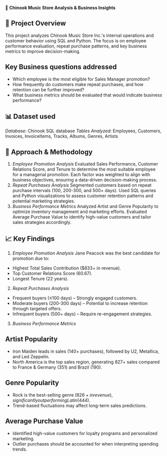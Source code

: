 🎵 **Chinook Music Store Analysis & Business Insights**

## 📌 **Project Overview**
This project analyzes Chinook Music Store Inc.'s internal operations and customer behavior using SQL and Python. The focus is on employee performance evaluation, repeat purchase patterns, and key business metrics to improve decision-making.

## **Key Business questions addressed**
- Which employee is the most eligible for Sales Manager promotion?
- How frequently do customers make repeat purchases, and how retention can be further improved?
- What business metrics should be evaluated that would indicate business performance?

## 📊 **Dataset used**

*Database*: Chinook SQL database
*Tables Analyzed*: Employees, Customers, Invoices, InvoiceItems, Tracks, Albums, Genres, Artists

## 🚀 **Approach & Methodology**

1. *Employee Promotion Analysis*
Evaluated Sales Performance, Customer Relations Score, and Tenure to determine the most suitable employee for a managerial promotion.
Each factor was weighted to align with business objectives, ensuring a data-driven decision-making process.
2. *Repeat Purchases Analysis*
Segmented customers based on repeat purchase intervals (100, 200-300, and 500+ days).
Used SQL queries and Python visualizations to assess customer retention patterns and potential marketing strategies.
3. *Business Performance Metrics*
Analyzed Artist and Genre Popularity to optimize inventory management and marketing efforts.
Evaluated Average Purchase Value to identify high-value customers and tailor sales strategies accordingly.

## 📈 **Key Findings**

1. *Employee Promotion Analysis*
 Jane Peacock was the best candidate for promotion due to: 
- Highest Total Sales Contribution ($833+ in revenue).
- Top Customer Relations Score (60.67).
- Longest Tenure (22 years).
  
2. *Repeat Purchases Analysis*
- Frequent buyers (≤100 days) – Strongly engaged customers.
- Moderate buyers (200-300 days) – Potential to increase retention through targeted offers.
- Infrequent buyers (500+ days) – Require re-engagement strategies.
  
3.  *Business Performance Metrics*

  ## **Artist Popularity**
  - Iron Maiden leads in sales (140+ purchases), followed by U2, Metallica, and Led Zeppelin.
  - North America is the top sales region, generating 827+ sales compared to France & Germany (351) and Brazil (190).
    
  ## **Genre Popularity**
  - Rock is the best-selling genre ($826+ in revenue), significantly outperforming Latin ($444).
  - Trend-based fluctuations may affect long-term sales predictions.
  
  ## **Average Purchase Value**
  - Identified high-value customers for loyalty programs and personalized marketing.
  - Outlier purchases should be accounted for when interpreting spending trends.
